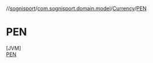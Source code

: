 //[sognisport](../../../../index.md)/[com.sognisport.domain.model](../../index.md)/[Currency](../index.md)/[PEN](index.md)

# PEN

[JVM]\
[PEN](index.md)
